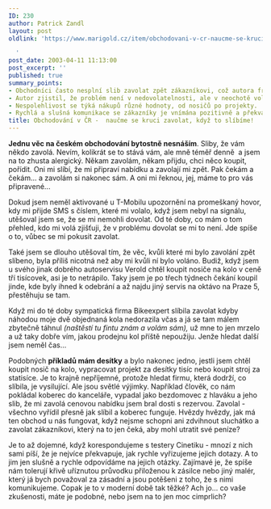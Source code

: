 ```yaml
---
ID: 230
author: Patrick Zandl
layout: post
oldlink: 'https://www.marigold.cz/item/obchodovani-v-cr-naucme-se-kruci-zavolat-kdyz-to-slibime

  '
post_date: 2003-04-11 11:13:00
post_excerpt: ''
published: true
summary_points:
- Obchodníci často nesplní slib zavolat zpět zákazníkovi, což autora frustruje.
- Autor zjistil, že problém není v nedovolatelnosti, ale v neochotě volat.
- Nespolehlivost se týká nákupů různé hodnoty, od nosičů po projekty.
- Rychlá a slušná komunikace se zákazníky je vnímána pozitivně a překvapivě.
title: Obchodování v ČR -  naučme se kruci zavolat, když to slíbíme!
---
```


<p>
<STRONG>Jednu věc na českém obchodování bytostně nesnáším</STRONG>. Sliby, že vám někdo zavolá. Nevím, kolikrát se to stává vám, ale mně téměř denně&#160; a jsem na to zhusta alergický. Někam zavolám, někam přijdu, chci něco koupit, pořídit. Oni mi slíbí, že mi připraví nabídku a zavolají mi zpět. Pak čekám a čekám... a zavolám si nakonec sám. A oni mi řeknou, jej, máme to pro vás připravené...</p>

<p>
Dokud jsem neměl aktivované u T-Mobilu upozornění na promeškaný hovor, kdy mi přijde SMS s číslem, které mi volalo, když jsem nebyl na signálu, utěšoval jsem se, že se mi nemohli dovolat. Od té doby, co mám o tom přehled, kdo mi volá zjišťuji, že v problému dovolat se mi to není. Jde spíše o to, vůbec se mi pokusit zavolat. </p>

<p>
Také jsem se dlouho utěšoval tím, že věc, kvůli které mi bylo zavolání zpět slíbeno, byla příliš nicotná než aby mi kvůli ní bylo voláno. Budiž, když jsem u svého jinak dobrého autoservisu Verold chtěl koupit nosiče na kolo v ceně tří tisícovek, asi je to netrápilo. Taky jsem je po třech týdnech čekání koupil jinde, kde byly ihned k odebrání a až najdu jiný servis na oktávo na Praze 5, přestěhuju se tam. </p>

<p>
Když mi do té doby sympatická firma Bikeexpert slíbila zavolat kdyby náhodou moje dvě objednaná kola nedorazila včas a já se tam málem zbytečně táhnul <EM>(naštěstí tu fintu znám a volám sám),</EM> už mne to jen mrzelo a už taky dobře vím, jakou prodejnu kol příště nepoužiju. Jenže hledat další jsem neměl čas...</p>

<p>
Podobných <STRONG>příkladů mám desítky</STRONG> a bylo nakonec jedno, jestli jsem chtěl koupit nosič na kolo, vypracovat projekt za desítky tisíc nebo koupit stroj za statisíce. Je to krajně nepříjemné, protože hledat firmu, která dodrží, co slíbila, je vysilující. Ale jsou světlé výjimky. Například člověk, co nám pokládal koberec do kanceláře, vypadal jako bezdomovec z hlaváku a jeho slib, že mi zavolá cenovou nabídku jsem bral dosti s rezervou. Zavolal - všechno vyřídil přesně jak slíbil a koberec funguje. Hvězdy hvězdy, jak má ten obchod u nás fungovat, když nejsme schopni ani zdvihnout sluchátko a zavolat zákazníkovi, který na to jen čeká, aby mohl utratit své peníze? </p>

<p>
Je to až dojemné, když korespondujeme s testery Cinetiku - mnozí z nich sami píší, že je nejvíce překvapuje, jak rychle vyřizujeme jejich dotazy. A to jim jen slušně a rychle odpovídáme na jejich otázky. Zajímavé je, že spíše nám tolerují křivě uříznutou průvodku přiloženou k zásilce nebo jiný malér, který já bych považoval za zásadní&#160;a jsou potěšeni z toho, že s nimi komunikujeme. Copak je to v moderní době tak těžké? Ach jo... co vaše zkušenosti, máte je podobné, nebo jsem na to jen moc cimprlich?</p>